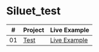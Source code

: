 # Siluet_test
|  #  | Project                                                                                                                     | Live Example                                                                         |
| :-: | --------------------------------------------------------------------------------------------------------------------------- | --------------------------------------------------------------------------------- |
| 01  | [Test](https://github.com/Ready2BOOM/Siluet_test)                             | [Live Example](https://ready2boom.github.io/Siluet_test/)               |
